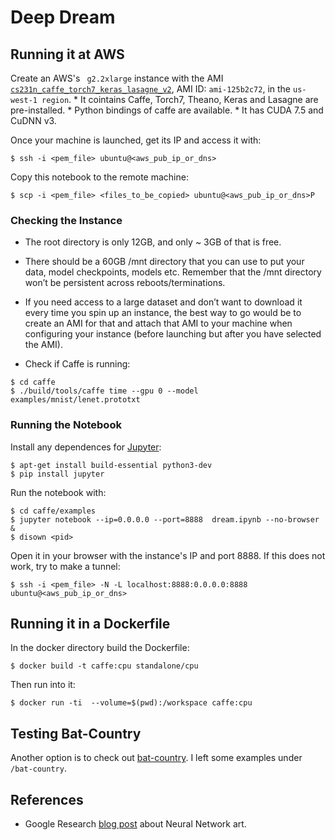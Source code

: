 # Deep Dream

## Running it at AWS

Create an AWS's ``` g2.2xlarge``` instance with the AMI [```cs231n_caffe_torch7_keras_lasagne_v2```](http://cs231n.github.io/aws-tutorial/), AMI ID: ```ami-125b2c72```, in the ```us-west-1 region```. 
    * It cointains Caffe, Torch7, Theano, Keras and Lasagne are pre-installed. 
    * Python bindings of caffe are available. 
    * It has CUDA 7.5 and CuDNN v3.

Once your machine is launched, get its IP and access it with:

```shell
$ ssh -i <pem_file> ubuntu@<aws_pub_ip_or_dns>
```

Copy this notebook to the remote machine:

```shell
$ scp -i <pem_file> <files_to_be_copied> ubuntu@<aws_pub_ip_or_dns>P
```

### Checking the Instance

* The root directory is only 12GB, and only ~ 3GB of that is free. 

* There should be a 60GB /mnt directory that you can use to put your data, model checkpoints, models etc. Remember that the /mnt directory won’t be persistent across reboots/terminations.

* If you need access to a large dataset and don’t want to download it every time you spin up an instance, the best way to go would be to create an AMI for that and attach that AMI to your machine when configuring your instance (before launching but after you have selected the AMI).

* Check if Caffe is running:

```shell
$ cd caffe
$ ./build/tools/caffe time --gpu 0 --model examples/mnist/lenet.prototxt
```


### Running the Notebook

Install any dependences for [Jupyter](http://jupyter.readthedocs.io/en/latest/install.html):

```shell
$ apt-get install build-essential python3-dev
$ pip install jupyter
```

Run the notebook with:

```shell
$ cd caffe/examples
$ jupyter notebook --ip=0.0.0.0 --port=8888  dream.ipynb --no-browser &
$ disown <pid>
```

Open it in your browser with the instance's IP and port 8888. If this does not work, try to make a tunnel:

```shell
$ ssh -i <pem_file> -N -L localhost:8888:0.0.0.0:8888 ubuntu@<aws_pub_ip_or_dns>
```


## Running it in a Dockerfile

In the docker directory build the Dockerfile:

```shell
$ docker build -t caffe:cpu standalone/cpu
```

Then run into it:
```shell
$ docker run -ti  --volume=$(pwd):/workspace caffe:cpu
```

## Testing Bat-Country

Another option is to check out [bat-country](https://github.com/jrosebr1/bat-country). I left some examples under ```/bat-country```.


## References

* Google Research [blog post](http://googleresearch.blogspot.ch/2015/06/inceptionism-going-deeper-into-neural.html) about Neural Network art.


